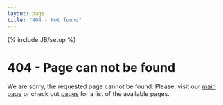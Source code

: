 ```yaml
---
layout: page
title: "404 - Not found"
---
```

{% include JB/setup %}

# 404 - Page can not be found

We are sorry, the requested page cannot be found. Please, visit
our [main page](/WikiOnBoard/index.html) or check out [pages](/WikiOnBoard/pages.html) for
a list of the available pages.